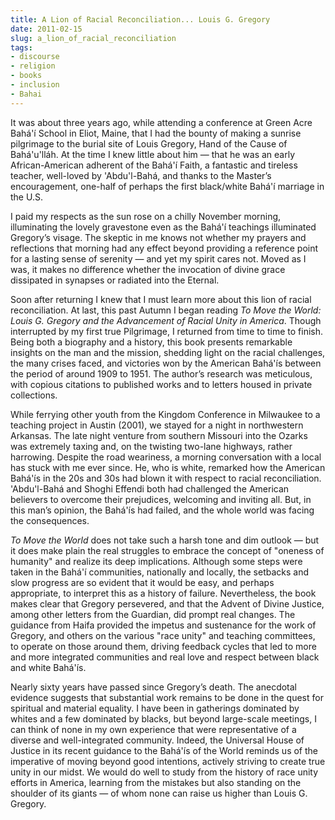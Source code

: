 ```yaml
---
title: A Lion of Racial Reconciliation... Louis G. Gregory
date: 2011-02-15
slug: a_lion_of_racial_reconciliation
tags:
- discourse
- religion
- books
- inclusion
- Bahai
---
```


It was about three years ago, while attending a conference at Green Acre
Bah&aacute;'&iacute; School in Eliot, Maine, that I had the bounty of making a
sunrise pilgrimage to the burial site of Louis Gregory, Hand of the Cause of
Bah&aacute;'u'll&aacute;h. At the time I knew little about him &mdash; that he
was an early African-American adherent of the Bah&aacute;'&iacute; Faith, a
fantastic and tireless teacher, well-loved by 'Abdu'l-Bah&aacute;, and thanks to
the Master&#8217;s encouragement, one-half of perhaps the first black/white
Bah&aacute;'&iacute; marriage in the U.S.

<!-- truncate -->

I paid my respects as the sun rose on a chilly November morning, illuminating
the lovely gravestone even as the Bah&aacute;'&iacute; teachings illuminated
Gregory&#8217;s visage. The skeptic in me knows not whether my prayers and
reflections that morning had any effect beyond providing a reference point for a
lasting sense of serenity &mdash; and yet my spirit cares not. Moved as I was,
it makes no difference whether the invocation of divine grace dissipated in
synapses or radiated into the Eternal.

Soon after returning I knew that I must learn more about this lion of racial
reconciliation. At last, this past Autumn I began reading _To Move the World:
Louis G. Gregory and the Advancement of Racial Unity in America_. Though
interrupted by my first true Pilgrimage, I returned from time to time to finish.
Being both a biography and a history, this book presents remarkable insights on
the man and the mission, shedding light on the racial challenges, the many
crises faced, and victories won by the American Bah&aacute;'&iacute;s between
the period of around 1909 to 1951. The author&#8217;s research was meticulous,
with copious citations to published works and to letters housed in private
collections.

While ferrying other youth from the Kingdom Conference in Milwaukee to a
teaching project in Austin (2001), we stayed for a night in northwestern
Arkansas. The late night venture from southern Missouri into the Ozarks was
extremely taxing and, on the twisting two-lane highways, rather harrowing.
Despite the road weariness, a morning conversation with a local has stuck with
me ever since. He, who is white, remarked how the American Bah&aacute;'&iacute;s
in the 20s and 30s had blown it with respect to racial reconciliation.
'Abdu'l-Bah&aacute; and Shoghi Effendi both had challenged the American
believers to overcome their prejudices, welcoming and inviting all. But, in this
man&#8217;s opinion, the Bah&aacute;'&iacute;s had failed, and the whole world
was facing the consequences.

_To Move the World_ does not take such a harsh tone and dim outlook &mdash; but
it does make plain the real struggles to embrace the concept of "oneness of
humanity" and realize its deep implications. Although some steps were taken in
the Bah&aacute;'&iacute; communities, nationally and locally, the setbacks and
slow progress are so evident that it would be easy, and perhaps appropriate, to
interpret this as a history of failure. Nevertheless, the book makes clear that
Gregory persevered, and that the Advent of Divine Justice, among other letters
from the Guardian, did prompt real changes. The guidance from Haifa provided the
impetus and sustenance for the work of Gregory, and others on the various "race
unity" and teaching committees, to operate on those around them, driving
feedback cycles that led to more and more integrated communities and real love
and respect between black and white Bah&aacute;'&iacute;s.

Nearly sixty years have passed since Gregory&#8217;s death. The anecdotal
evidence suggests that substantial work remains to be done in the quest for
spiritual and material equality. I have been in gatherings dominated by whites
and a few dominated by blacks, but beyond large-scale meetings, I can think of
none in my own experience that were representative of a diverse and
well-integrated community. Indeed, the Universal House of Justice in its recent
guidance to the Bah&aacute;'&iacute;s of the World reminds us of the imperative
of moving beyond good intentions, actively striving to create true unity in our
midst. We would do well to study from the history of race unity efforts in
America, learning from the mistakes but also standing on the shoulder of its
giants &mdash; of whom none can raise us higher than Louis G. Gregory.
